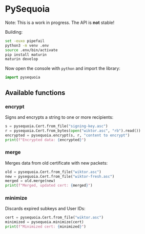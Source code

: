 # PySequoia

Note: This is a work in progress. The API is **not** stable!

Building:

```bash
set -euxo pipefail
python3 -m venv .env
source .env/bin/activate
pip install maturin
maturin develop
```

Now open the console with `python` and import the library:

```python
import pysequoia
```

## Available functions

### encrypt

Signs and encrypts a string to one or more recipients:

```python
s = pysequoia.Cert.from_file("signing-key.asc")
r = pysequoia.Cert.from_bytes(open("wiktor.asc", "rb").read())
encrypted = pysequoia.encrypt(s, r, "content to encrypt")
print(f"Encrypted data: {encrypted}")
```

### merge

Merges data from old certificate with new packets:

```python
old = pysequoia.Cert.from_file("wiktor.asc")
new = pysequoia.Cert.from_file("wiktor-fresh.asc")
merged = old.merge(new)
print(f"Merged, updated cert: {merged}")
```

### minimize

Discards expired subkeys and User IDs:

```python
cert = pysequoia.Cert.from_file("wiktor.asc")
minimized = pysequoia.minimize(cert)
print(f"Minimized cert: {minimized}")
```
